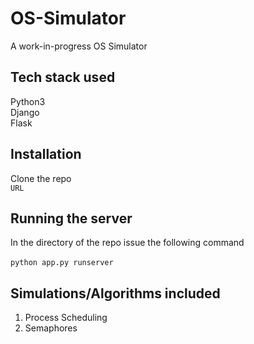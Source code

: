 # OS-Simulator
A work-in-progress OS Simulator

## Tech stack used

Python3<br>
Django<br>
Flask

## Installation 
Clone the repo<br>
`URL`

## Running the server

In the  directory of the repo issue the following command<br><br>
`python app.py runserver`

## Simulations/Algorithms included
1. Process Scheduling
2. Semaphores